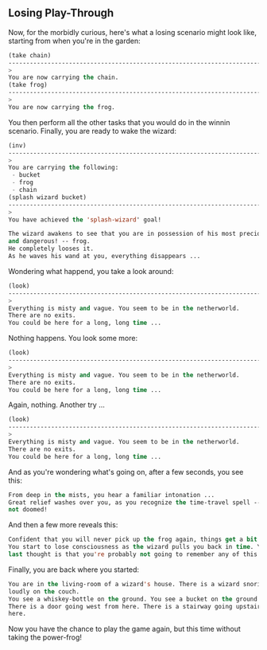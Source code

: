 ## Losing Play-Through

Now, for the morbidly curious, here's what a losing scenario might look like, starting from when you're in the garden:

```lisp
(take chain)
------------------------------------------------------------------------------
>
You are now carrying the chain.
(take frog)
------------------------------------------------------------------------------
>
You are now carrying the frog.
```

You then perform all the other tasks that you would do in the winnin scenario. Finally, you are ready to wake the wizard:

```lisp
(inv)
------------------------------------------------------------------------------
>
You are carrying the following:
 - bucket
 - frog
 - chain
(splash wizard bucket)
------------------------------------------------------------------------------
>
You have achieved the 'splash-wizard' goal!

The wizard awakens to see that you are in possession of his most precious --
and dangerous! -- frog.
He completely looses it.
As he waves his wand at you, everything disappears ...
```

Wondering what happend, you take a look around:

```lisp
(look)
------------------------------------------------------------------------------
>
Everything is misty and vague. You seem to be in the netherworld.
There are no exits.
You could be here for a long, long time ...
```

Nothing happens. You look some more:

```lisp
(look)
------------------------------------------------------------------------------
>
Everything is misty and vague. You seem to be in the netherworld.
There are no exits.
You could be here for a long, long time ...
```

Again, nothing. Another try ...

```lisp
(look)
------------------------------------------------------------------------------
>
Everything is misty and vague. You seem to be in the netherworld.
There are no exits.
You could be here for a long, long time ...
```

And as you're wondering what's going on, after a few seconds, you see this:

```lisp
From deep in the mists, you hear a familiar intonation ...
Great relief washes over you, as you recognize the time-travel spell -- you're
not doomed!
```

And then a few more reveals this:

```lisp
Confident that you will never pick up the frog again, things get a bit fuzzy.
You start to lose consciousness as the wizard pulls you back in time. Your
last thought is that you're probably not going to remember any of this ...
```

Finally, you are back where you started:

```lisp
You are in the living-room of a wizard's house. There is a wizard snoring
loudly on the couch.
You see a whiskey-bottle on the ground. You see a bucket on the ground.
There is a door going west from here. There is a stairway going upstairs from
here.
```

Now you have the chance to play the game again, but this time without taking the power-frog!
